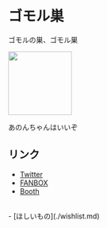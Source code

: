 # ゴモル巣 
ゴモルの巣、ゴモル巣

<a href="https://nagatorokoyori.booth.pm/items/3564947"><img src="https://booth.pximg.net/14387c17-7baa-40da-a7a0-96b004d72619/i/3564947/0f02c1aa-bff9-4022-b1c2-18533267a93f_base_resized.jpg" width="128px"></a>

あのんちゃんはいいぞ

## リンク
- [Twitter](https://twitter.com/Gomorroth)
- [FANBOX](https://rerigferl.fanbox.cc/)
- [Booth](https://ashley-scarlet.booth.pm/)  
<br/>
- [ほしいもの](./wishlist.md)